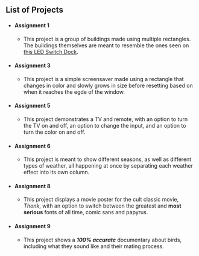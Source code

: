 ## List of Projects

* #### Assignment 1

  * This project is a group of buildings made using multiple rectangles. The buildings themselves are meant to resemble the ones seen on [this LED Switch Dock](https://www.amazon.com/Nintendo-Switch-Light-Dock-Shield-PDP/dp/B073X4RF9Q).
 
* #### Assignment 3

  * This project is a simple screensaver made using a rectangle that changes in color and slowly grows in size before resetting based on when it reaches the egde of the window.
 
* #### Assignment 5

  * This project demonstrates a TV and remote, with an option to turn the TV on and off, an option to change the input, and an option to turn the color on and off.
 
* #### Assignment 6

  * This project is meant to show different seasons, as well as different types of weather, all happening at once by separating each weather effect into its own column.
 
* #### Assignment 8

  * This project displays a movie poster for the cult classic movie, _Thonk_, with an option to switch between the greatest and **most serious** fonts of all time, comic sans and papyrus.
 
* #### Assignment 9

  * This project shows a **_100% accurate_** documentary about birds, including what they sound like and their mating process.
